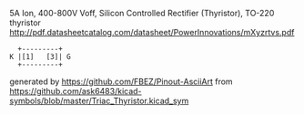 5A Ion, 400-800V Voff, Silicon Controlled Rectifier (Thyristor), TO-220
thyristor
http://pdf.datasheetcatalog.com/datasheet/PowerInnovations/mXyzrtvs.pdf


	  +---------+
	K |[1]   [3]| G
	  +---------+


generated by https://github.com/FBEZ/Pinout-AsciiArt from https://github.com/ask6483/kicad-symbols/blob/master/Triac_Thyristor.kicad_sym